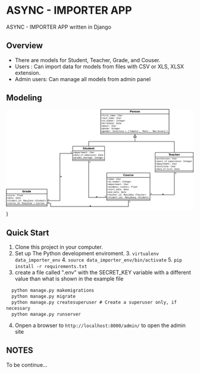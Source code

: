 # ASYNC - IMPORTER APP

ASYNC - IMPORTER APP written in Django

## Overview
* There are models for Student, Teacher, Grade, and Couser.
* Users : Can import data for models from files with CSV or XLS, XLSX extension.
* Admin users: Can manage all models from admin panel

## Modeling
![Descripción de la imagen](importer_modeling.jpeg))

## Quick Start
1. Clone this project in your computer.
2. Set up The Python development  enviroment.
   3. ``` virtualenv data_importer_env ```
   4.  ``` source data_importer_env/bin/activate ```
   5. ``` pip install -r requirements.txt ```
3. create a file called ".env" with the SECRET_KEY variable with a different value than what is shown in the example file
 ```
   python manage.py makemigrations
   python manage.py migrate   
   python manage.py createsuperuser # Create a superuser only, if  necessary
   python manage.py runserver   
   ```
4. Onpen a browser to    `http://localhost:8000/admin/` to open the admin site



## NOTES
To be continue...
